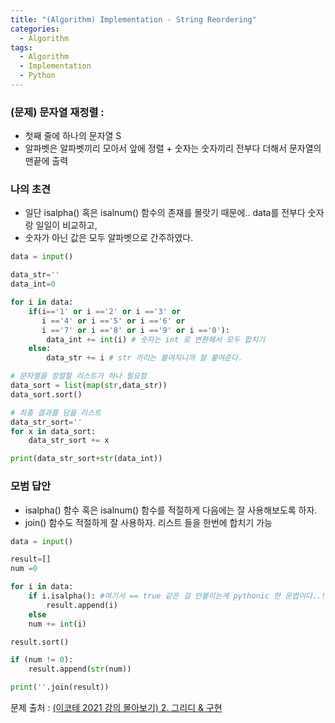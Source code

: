```yaml
---
title: "(Algorithm) Implementation - String Reordering"
categories:
  - Algorithm
tags:
  - Algorithm
  - Implementation
  - Python
---
```


### **(문제) 문자열 재정렬 :**
- 첫째 줄에 하나의 문자열 S
- 알파벳은 알파벳끼리 모아서 앞에 정렬 + 숫자는 숫자끼리 전부다 더해서 문자열의 맨끝에 출력

### 나의 초견
- 일단 isalpha() 혹은 isalnum() 함수의 존재를 몰랏기 때문에.. data를 전부다 숫자랑 일일이 비교하고,
- 숫자가 아닌 값은 모두 알파벳으로 간주하였다.

```python 
data = input()

data_str=''
data_int=0

for i in data:
    if(i=='1' or i =='2' or i =='3' or 
       i =='4' or i =='5' or i =='6' or 
       i =='7' or i =='8' or i =='9' or i =='0'):
        data_int += int(i) # 숫자는 int 로 변환해서 모두 합치기
    else:
        data_str += i # str 끼리는 붙여지니까 잘 붙여준다.

# 문자열을 정렬할 리스트가 하나 필요함
data_sort = list(map(str,data_str))
data_sort.sort()

# 최종 결과를 담을 리스트
data_str_sort=''
for x in data_sort:
    data_str_sort += x

print(data_str_sort+str(data_int))
```

### 모범 답안
- isalpha() 함수 혹은 isalnum() 함수를 적절하게 다음에는 잘 사용해보도록 하자.
- join() 함수도 적절하게 잘 사용하자. 리스트 들을 한번에 합치기 가능

```python
data = input()

result=[]
num =0

for i in data:
    if i.isalpha(): #여기서 == true 같은 걸 안붙이는게 pythonic 한 문법이다..!
        result.append(i)
    else
    num += int(i)

result.sort()

if (num != 0):
    result.append(str(num))

print(''.join(result))

```


문제 출처 : [(이코테 2021 강의 몰아보기) 2. 그리디 & 구현](https://youtu.be/2zjoKjt97vQ?si=CcJzV6PhIw2xKbab&t=2253)